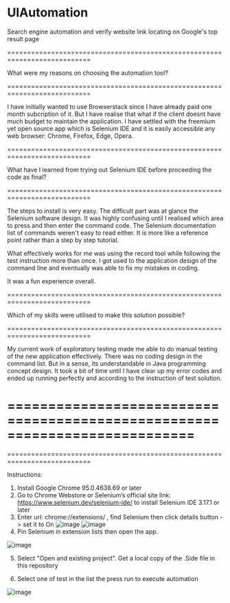 # UIAutomation
Search engine automation and verify website link locating on Google's top result page

===========================================================================

What were my reasons on choosing the automation tool?

===========================================================================

I have initially wanted to use Browserstack since I have already paid one month subcription of it.
But I have realise that what if the client doesnt have much budget to maintain the application. 
I have settled with the freemium yet open source app which is Selenium IDE and it is easily accessible 
any web browser: Chrome, Firefox, Edge, Opera.
  

===========================================================================

What have I learned from trying out Selenium IDE before proceeding the code as final?
 
===========================================================================

The steps to install is very easy. The difficult part was at glance the Selenium software design.
It was highly confusing until I realised which area to press and then enter the command code.
The Selenium documentation list of commands weren't easy to read either. It is more like a reference
point rather than a step by step tutorial. 
  
What effectively works for me was using the record tool while following the test instruction more than once.
I got used to the application design of the command line and eventually was able to fix my mistakes in coding.
  
It was a fun experience overall.
  
===========================================================================

Which of my skills were utilised to make this solution possible?

===========================================================================

My current work of exploratory testing made me able to do manual testing of the new application effectively. 
There was no coding design in the command list. But in a sense, its understandable in Java programming 
concept design. It took a bit of time until I have clear up my error codes and ended up running perfectly 
and according to the instruction of test solution.

===========================================================================
===========================================================================
===========================================================================

Instructions:

1. Install Google Chrome 95.0.4638.69 or later
2. Go to Chrome Webstore or Selenium’s official site link: https://www.selenium.dev/selenium-ide/ to install Selenium IDE 3.17.1 or later
3. Enter url: chrome://extensions/ , find Selenium then click details button -> set it to On
![image](https://user-images.githubusercontent.com/28858510/141276446-6072d71e-8386-454d-8308-8fcbd205cb9c.png)
![image](https://user-images.githubusercontent.com/28858510/141276768-4f9164ac-d3c5-41d3-8b51-dcd9cdfe182e.png)
4. Pin Selenium in extension lists then open the app.

![image](https://user-images.githubusercontent.com/28858510/141277415-43d64183-4ee0-4510-a2d5-056015e7a0d4.png)

5. Select "Open and existing project". Get a local copy of the .Side file in this repository

7. Select one of test in the list the press run to execute automation

![image](https://user-images.githubusercontent.com/28858510/141278300-8b4d0dec-a3c0-465d-a122-23531f038de5.png)

